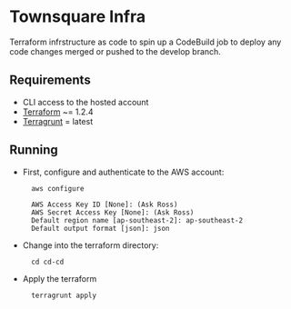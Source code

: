 # Townsquare Infra
Terraform infrstructure as code to spin up a CodeBuild job to deploy any code changes
merged or pushed to the develop branch.

## Requirements

* CLI access to the hosted account
* [Terraform](https://learn.hashicorp.com/tutorials/terraform/install-cli) ~= 1.2.4
* [Terragrunt](https://terragrunt.gruntwork.io/docs/getting-started/install/) = latest

## Running
* First, configure and authenticate to the AWS account:

        aws configure

        AWS Access Key ID [None]: (Ask Ross)
        AWS Secret Access Key [None]: (Ask Ross)
        Default region name [ap-southeast-2]: ap-southeast-2
        Default output format [json]: json
* Change into the terraform directory:

        cd cd-cd

* Apply the terraform

        terragrunt apply